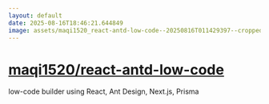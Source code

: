 ```yaml
---
layout: default
date: 2025-08-16T18:46:21.644849
image: assets/maqi1520_react-antd-low-code--20250816T011429397--cropped.png
---
```


# [maqi1520/react-antd-low-code](https://github.com/maqi1520/react-antd-low-code)

low-code builder using React, Ant Design, Next.js, Prisma
